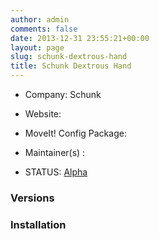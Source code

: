 ```yaml
---
author: admin
comments: false
date: 2013-12-31 23:55:21+00:00
layout: page
slug: schunk-dextrous-hand
title: Schunk Dextrous Hand
---
```



	
  * Company: Schunk

	
  * Website:

	
  * MoveIt! Config Package:

	
  * Maintainer(s) :

	
  * STATUS: [Alpha](/about/moveit-status#status-code-robots)




### Versions








### Installation






